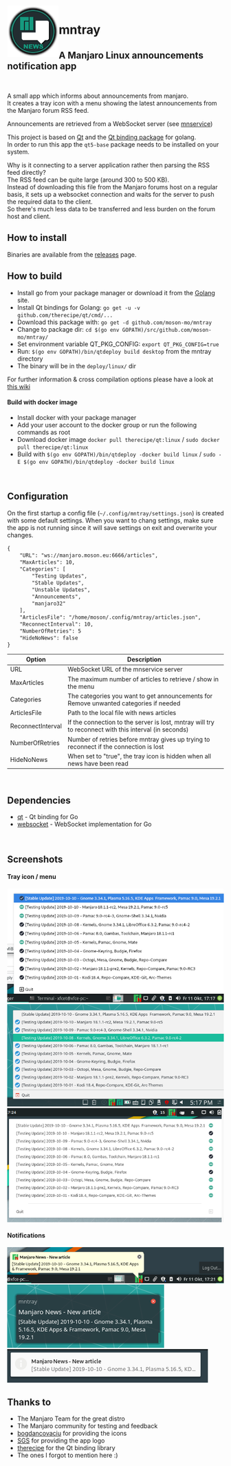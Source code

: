 <img src="https://github.com/moson-mo/mntray/raw/master/screenshots/logo.png?inline=true"  align="left" width="120" />

# mntray
## A Manjaro Linux announcements notification app
</br>

A small app which informs about announcements from manjaro.\
It creates a tray icon with a menu showing the latest announcements from the Manjaro forum RSS feed.

Announcements are retrieved from a WebSocket server (see [mnservice](https://github.com/moson-mo/mnservice/)) 

This project is based on [Qt](https://www.qt.io) and the [Qt binding package](https://github.com/therecipe/qt) for golang.\
In order to run this app the `qt5-base` package needs to be installed on your system.

Why is it connecting to a server application rather then parsing the RSS feed directly?\
The RSS feed can be quite large (around 300 to 500 KB).\
Instead of downloading this file from the Manjaro forums host on a regular basis, it sets up a websocket connection and waits for the server to push the required data to the client.\
So there's much less data to be transferred and less burden on the forum host and client.
</br>

## How to install

Binaries are available from the [releases](https://github.com/moson-mo/mntray/releases) page.
</br>

## How to build

* Install go from your package manager or download it from the [Golang](https://golang.org/dl/) site. 
* Install Qt bindings for Golang: `go get -u -v github.com/therecipe/qt/cmd/...`
* Download this package with: `go get -d github.com/moson-mo/mntray`
* Change to package dir: `cd $(go env GOPATH)/src/github.com/moson-mo/mntray/`
* Set environment variable QT_PKG_CONFIG: `export QT_PKG_CONFIG=true`
* Run: `$(go env GOPATH)/bin/qtdeploy build desktop` from the mntray directory
* The binary will be in the `deploy/linux/` dir

For further information & cross compilation options please have a look at [this wiki](https://github.com/therecipe/qt/wiki)

#### Build with docker image

* Install docker with your package manager
* Add your user account to the docker group or run the following commands as root
* Download docker image `docker pull therecipe/qt:linux` / `sudo docker pull therecipe/qt:linux`
* Build with `$(go env GOPATH)/bin/qtdeploy -docker build linux` / `sudo -E $(go env GOPATH)/bin/qtdeploy -docker build linux`
</br>

## Configuration

On the first startup a config file (`~/.config/mntray/settings.json`) is created with some default settings.
When you want to chang settings, make sure the app is not running since it will save settings on exit and overwrite your changes.

```
{
	"URL": "ws://manjaro.moson.eu:6666/articles",
	"MaxArticles": 10,
	"Categories": [
		"Testing Updates",
		"Stable Updates",
		"Unstable Updates",
		"Announcements",
		"manjaro32"
	],
	"ArticlesFile": "/home/moson/.config/mntray/articles.json",
	"ReconnectInterval": 10,
	"NumberOfRetries": 5
	"HideNoNews": false
}
```

Option | Description
--- | ---
URL| WebSocket URL of the mnservice server|
MaxArticles| The maximum number of articles to retrieve / show in the menu|
Categories| The categories you want to get announcements for</br>Remove unwanted categories if needed|
ArticlesFile| Path to the local file with news articles|
ReconnectInterval| If the connection to the server is lost, mntray will try to reconnect with this interval (in seconds)|
NumberOfRetries| Number of retries before mntray gives up trying to reconnect if the connection is lost|
HideNoNews| When set to "true", the tray icon is hidden when all news have been read|
</br>

## Dependencies

* [qt](https://github.com/therecipe/qt) - Qt binding for Go
* [websocket](https://github.com/gorilla/websocket) - WebSocket implementation for Go
</br>

## Screenshots

#### Tray icon / menu

![xfce menu](https://github.com/moson-mo/mntray/raw/master/screenshots/xfce_menu.png?inline=true)
![kde menu](https://github.com/moson-mo/mntray/raw/master/screenshots/kde_menu.png?inline=true)
![gnome menu](https://github.com/moson-mo/mntray/raw/master/screenshots/gnome_menu.png?inline=true)

#### Notifications

![xfce notification](https://github.com/moson-mo/mntray/raw/master/screenshots/xfce_notification.png?inline=true)
![kde notification](https://github.com/moson-mo/mntray/raw/master/screenshots/kde_notification.png?inline=true)
![gnome notification](https://github.com/moson-mo/mntray/raw/master/screenshots/gnome_notification.png?inline=true)

## Thanks to

* The Manjaro Team for the great distro
* The Manjaro community for testing and feedback
* [bogdancovaciu](https://github.com/bogdancovaciu) for providing the icons
* [SGS](https://github.com/sgse) for providing the app logo
* [therecipe](https://github.com/therecipe) for the Qt binding library
* The ones I forgot to mention here :)